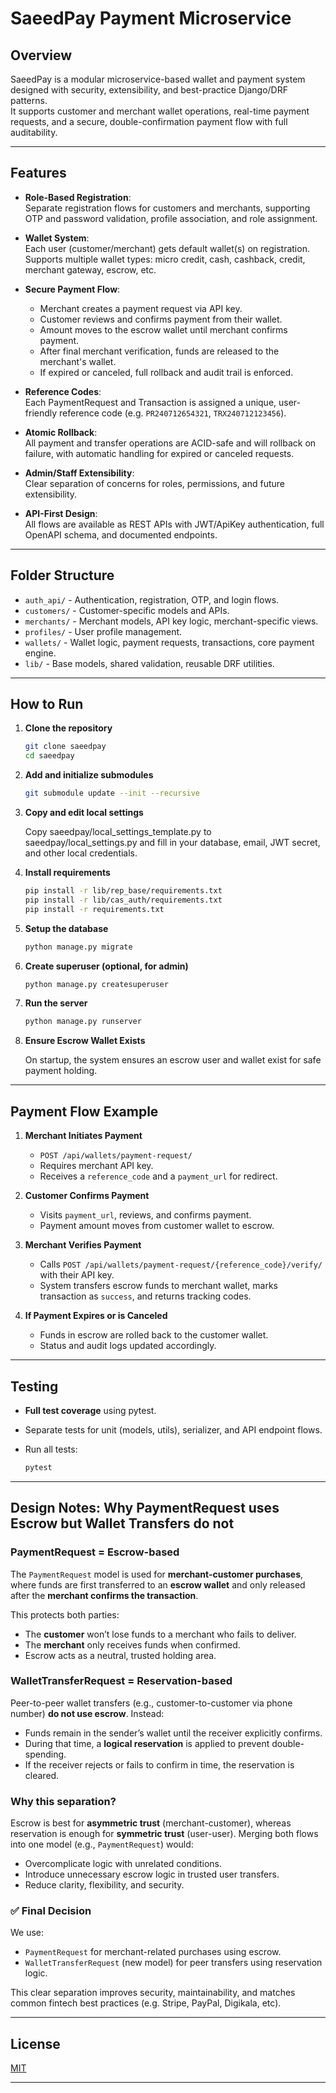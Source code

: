 # SaeedPay Payment Microservice

## Overview

SaeedPay is a modular microservice-based wallet and payment system designed with security, extensibility, and best-practice Django/DRF patterns.  
It supports customer and merchant wallet operations, real-time payment requests, and a secure, double-confirmation payment flow with full auditability.

---

## Features

- **Role-Based Registration**:  
  Separate registration flows for customers and merchants, supporting OTP and password validation, profile association, and role assignment.

- **Wallet System**:  
  Each user (customer/merchant) gets default wallet(s) on registration.  
  Supports multiple wallet types: micro credit, cash, cashback, credit, merchant gateway, escrow, etc.

- **Secure Payment Flow**:  
  - Merchant creates a payment request via API key.
  - Customer reviews and confirms payment from their wallet.
  - Amount moves to the escrow wallet until merchant confirms payment.
  - After final merchant verification, funds are released to the merchant's wallet.
  - If expired or canceled, full rollback and audit trail is enforced.

- **Reference Codes**:  
  Each PaymentRequest and Transaction is assigned a unique, user-friendly reference code (e.g. `PR240712654321`, `TRX240712123456`).

- **Atomic Rollback**:  
  All payment and transfer operations are ACID-safe and will rollback on failure, with automatic handling for expired or canceled requests.

- **Admin/Staff Extensibility**:  
  Clear separation of concerns for roles, permissions, and future extensibility.

- **API-First Design**:  
  All flows are available as REST APIs with JWT/ApiKey authentication, full OpenAPI schema, and documented endpoints.

---

## Folder Structure

- `auth_api/` - Authentication, registration, OTP, and login flows.
- `customers/` - Customer-specific models and APIs.
- `merchants/` - Merchant models, API key logic, merchant-specific views.
- `profiles/` - User profile management.
- `wallets/` - Wallet logic, payment requests, transactions, core payment engine.
- `lib/` - Base models, shared validation, reusable DRF utilities.

---

## How to Run

1. **Clone the repository**

    ```bash
    git clone saeedpay
    cd saeedpay
    ```

2. **Add and initialize submodules**

    ```bash
    git submodule update --init --recursive
    ```

3. **Copy and edit local settings**

    Copy saeedpay/local_settings_template.py to saeedpay/local_settings.py and fill in your database, email, JWT secret, and other local credentials.

4. **Install requirements**

    ```bash
    pip install -r lib/rep_base/requirements.txt
    pip install -r lib/cas_auth/requirements.txt
    pip install -r requirements.txt
    ```

5. **Setup the database**

    ```bash
    python manage.py migrate
    ```

6. **Create superuser (optional, for admin)**

    ```bash
    python manage.py createsuperuser
    ```

7. **Run the server**

    ```bash
    python manage.py runserver
    ```

8. **Ensure Escrow Wallet Exists**

    On startup, the system ensures an escrow user and wallet exist for safe payment holding.

---

## Payment Flow Example

1. **Merchant Initiates Payment**

    - `POST /api/wallets/payment-request/`
    - Requires merchant API key.
    - Receives a `reference_code` and a `payment_url` for redirect.

2. **Customer Confirms Payment**

    - Visits `payment_url`, reviews, and confirms payment.
    - Payment amount moves from customer wallet to escrow.

3. **Merchant Verifies Payment**

    - Calls `POST /api/wallets/payment-request/{reference_code}/verify/` with their API key.
    - System transfers escrow funds to merchant wallet, marks transaction as `success`, and returns tracking codes.

4. **If Payment Expires or is Canceled**

    - Funds in escrow are rolled back to the customer wallet.
    - Status and audit logs updated accordingly.

---

## Testing

- **Full test coverage** using pytest.
- Separate tests for unit (models, utils), serializer, and API endpoint flows.
- Run all tests:

    ```bash
    pytest
    ```

---

## Design Notes: Why PaymentRequest uses Escrow but Wallet Transfers do not

### PaymentRequest = Escrow-based

The `PaymentRequest` model is used for **merchant-customer purchases**, where funds are first transferred to an **escrow wallet** and only released after the **merchant confirms the transaction**.

This protects both parties:

- The **customer** won’t lose funds to a merchant who fails to deliver.
- The **merchant** only receives funds when confirmed.
- Escrow acts as a neutral, trusted holding area.

### WalletTransferRequest = Reservation-based

Peer-to-peer wallet transfers (e.g., customer-to-customer via phone number) **do not use escrow**. Instead:

- Funds remain in the sender’s wallet until the receiver explicitly confirms.
- During that time, a **logical reservation** is applied to prevent double-spending.
- If the receiver rejects or fails to confirm in time, the reservation is cleared.

### Why this separation?

Escrow is best for **asymmetric trust** (merchant-customer), whereas reservation is enough for **symmetric trust** (user-user).
Merging both flows into one model (e.g., `PaymentRequest`) would:

- Overcomplicate logic with unrelated conditions.
- Introduce unnecessary escrow logic in trusted user transfers.
- Reduce clarity, flexibility, and security.

### ✅ Final Decision

We use:

- `PaymentRequest` for merchant-related purchases using escrow.
- `WalletTransferRequest` (new model) for peer transfers using reservation logic.

This clear separation improves security, maintainability, and matches common fintech best practices (e.g. Stripe, PayPal, Digikala, etc).

---

## License

[MIT](LICENSE)

---
